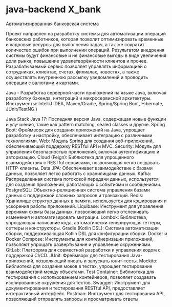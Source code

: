 # java-backend X_bank
Автоматизированная банковская система

Проект направлен на разработку системы для автоматизации операций банковских работников, которая позволит оптимизировать временные и кадровые ресурсы для выполнения задач, а так же сократит количество ошибок при выполнении операций. Результатом внедрения системы будут финансовые и не финансовые выгоды в виде увеличения доли рынка, повышение удовлетворённости клиентов и прочее. Разрабатываемый сервис позволяет управлять информацией о сотрудниках, клиентах, счетах, филиалах, новостях, а также осуществлять внутреннюю рассылку уведомлений и проводить операции с валютами и картами.

Java - Разработка серверной части приложений на языке Java, включая разработку бэкенда, интеграций и микросервисной архитектуры.
Инструменты: IntelliJ IDEA, Maven/Gradle, Spring/Spring Boot, Hibernate, JUnit/TestNG.)

Java Stack
Java 17: Последняя версия Java, содержащая новые функции и улучшения, такие как pattern matching, sealed classes и другие.
Spring Boot: Фреймворк для создания приложений на Java, упрощает разработку и настройку, обеспечивает интеграцию с различными технологиями.
Web: Модуль Spring для создания веб-приложений, обеспечивающий поддержку RESTful API и MVC.
Security: Модуль для управления безопасностью приложений, включая аутентификацию и авторизацию.
Cloud (Feign): Библиотека для упрощенного взаимодействия с RESTful сервисами, позволяющая легко создавать HTTP-клиенты.
Data JPA: Обеспечивает взаимодействие с базами данных, позволяет легко работать с хранилищами данных.
Kafka: Распределенная система потоковой передачи данных, используется для создания приложений, работающих с событиями и сообщениями.
PostgreSQL: Объектно-реляционная система управления базами данных с поддержкой сложных запросов и транзакций.
Redis: Хранилище структур данных в памяти, используется для кэширования и ускорения работы приложений.
Liquibase: Инструмент для управления версиями схемы базы данных, позволяющий легко отслеживать изменения и автоматизировать миграции.
Lombok: Библиотека, упрощающая написание кода, автоматически генерирующая геттеры, сеттеры и конструкторы.
Gradle (Kotlin DSL): Система автоматизации сборки, поддерживающая Kotlin DSL для конфигурации сборки.
Docker и Docker Compose: Инструменты для контейнеризации приложений, позволяют упрощать развертывание и управление окружениями.
GitLab: Платформа для совместной разработки и управления кодом с поддержкой CI/CD.
JUnit: Фреймворк для тестирования Java-приложений, позволяющий писать и запускать юнит-тесты.
Mockito: Библиотека для создания моков в тестах, упрощает тестирование взаимодействий между объектами.
Test Container: Библиотека для тестирования с использованием контейнеров, позволяет создавать изолированные окружения для тестов.
Swagger: Инструмент для документирования и тестирования RESTful API, предоставляет интерактивный интерфейс.
Postman: Инструмент для тестирования API, позволяющий отправлять запросы и просматривать ответы.
